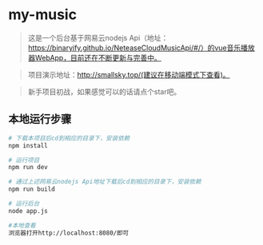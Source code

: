 # my-music

>这是一个后台基于网易云nodejs Api（地址：https://binaryify.github.io/NeteaseCloudMusicApi/#/）的vue音乐播放器WebApp，目前还在不断更新与完善中。

>项目演示地址：http://smallsky.top/(建议在移动端模式下查看)。

>新手项目初战，如果感觉可以的话请点个star吧。

## 本地运行步骤

``` bash
# 下载本项目后cd到相应的目录下，安装依赖
npm install

# 运行项目
npm run dev

# 通过上述网易云nodejs Api地址下载后cd到相应的目录下，安装依赖
npm run build

# 运行后台
node app.js

#本地查看
浏览器打开http://localhost:8080/即可
```
